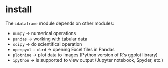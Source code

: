 # install

The `idataframe` module depends on other modules:

* `numpy` &rarr; numerical operations
* `pandas` &rarr; working with tabular data
* `scipy` &rarr; do scientifical operation
* `openpyxl` + `xlrd`  &rarr; opening Excel files in Pandas
* `plotnine` &rarr; plot data to images (Python version of R's ggplot library)
* `ipython` &rarr; is supported to view output (Jupyter notebook, Spyder, etc.)